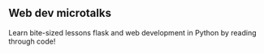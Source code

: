 ## Web dev microtalks

Learn bite-sized lessons flask and web development in Python by reading through code! 